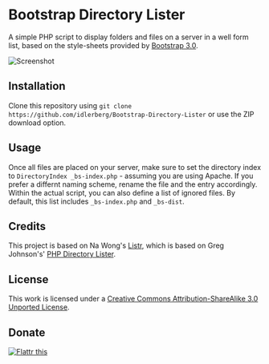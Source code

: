 # Bootstrap Directory Lister

A simple PHP script to display folders and files on a server in a well form list, based on the style-sheets provided by [Bootstrap 3.0](http://getbootstrap.com).

![Screenshot](https://raw.github.com/idleberg/Bootstrap-Directory-Lister/master/screenshot.png)

## Installation

Clone this repository using `git clone https://github.com/idlerberg/Bootstrap-Directory-Lister` or use the ZIP download option.

## Usage

Once all files are placed on your server, make sure to set the directory index to `DirectoryIndex _bs-index.php` - assuming you are using Apache. If you prefer a differnt naming scheme, rename the file and the entry accordingly. Within the actual script, you can also define a list of ignored files. By default, this list includes `_bs-index.php` and `_bs-dist`.

## Credits

This project is based on Na Wong's [Listr](http://nadesign.net/listr/), which is based on Greg Johnson's' [PHP Directory Lister](http://greg-j.com/phpdl/).

## License

This work is licensed under a [Creative Commons Attribution-ShareAlike 3.0 Unported License](http://creativecommons.org/licenses/by-sa/3.0/deed.en_US).

## Donate

[![Flattr this](https://api.flattr.com/button/flattr-badge-large.png)](https://flattr.com/submit/auto?user_id=idleberg&url=https://github.com/idleberg/Bootstrap-Directory-Lister)